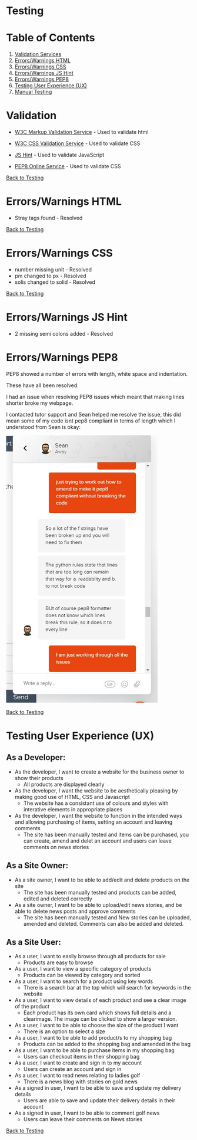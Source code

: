 # Testing

# Table of Contents <a name="home"></a>
1. [Validation Services](#validation)
2. [Errors/Warnings HTML](#html)
3. [Errors/Warnings CSS](#css)
4. [Errors/Warnings JS Hint](#js)
5. [Errors/Warnings PEP8](#pep8)
6. [Testing User Experience (UX)](#ux)
7. [Manual Testing](#manual)



# Validation <a name="validation"></a>


* [W3C Markup Validation Service](https://validator.w3.org/) - Used to validate html

* [W3C CSS Validation Service](https://jigsaw.w3.org/css-validator/) - Used to validate CSS

* [JS Hint](https://jshint.com/) - Used to validate JavaScript

* [PEP8 Online Service](http://pep8online.com/) - Used to validate CSS


[Back to Testing](TESTING.md)



# Errors/Warnings HTML <a name="html"></a>


* Stray </a> tags found - Resolved


[Back to Testing](TESTING.md)



# Errors/Warnings CSS <a name="css"></a>


* number missing unit - Resolved
* pm changed to px - Resolved
* solis changed to solid - Resolved


[Back to Testing](TESTING.md)



# Errors/Warnings JS Hint <a name="js"></a>


* 2 missing semi colons added - Resolved


# Errors/Warnings PEP8 <a name="pep8"></a>


PEP8 showed a number of errors with length, white space and indentation. 

These have all been resolved.

I had an issue when resolving PEP8 issues which meant that making lines shorter broke my webpage. 

I contacted tutor support and Sean helped me resolve the issue, this did mean some of my code isnt pep8 compliant in terms of length which I understood from Sean is okay:

![Image](media/tutormessage.jpg)


[Back to Testing](TESTING.md)



# Testing User Experience (UX) <a name="ux"></a>


## As a Developer:

* As the developer, I want to create a website for the business owner to show their products 
    - All products are displayed clearly
* As the developer, I want the website to be aesthetically pleasing by making good use of HTML, CSS and Javascript 
    - The website has a consistant use of colours and styles with interative elements in appropriate places
* As the developer, I want the website to function in the intended ways and allowing purchasing of items, setting an account and leaving comments
    - The site has been manually tested and items can be purchased, you can create, amend and delet an account and users can leave comments on news stories

## As a Site Owner:

* As a site owner, I want to be able to add/edit and delete products on the site
    - The site has been manually tested and products can be added, edited and deleted correctly
* As a site owner, I want to be able to upload/edit news stories, and be able to delete news posts and approve comments
    - The site has been manually tested and New stories can be uploaded, amended and deleted. Comments can also be added and deleted.

## As a Site User:

* As a user, I want to easily browse through all products for sale
    - Products are easy to browse
* As a user, I want to view a specific category of products
    - Products can be viewed by category and sorted
* As a user, I want to search for a product using key words
    - There is a search bar at the top which will search for keywords in the website
* As a user, I want to view details of each product and see a clear image of the product
    - Each product has its own card which shows full details and a clearimage. The image can be clicked to show a larger version.
* As a user, I want to be able to choose the size of the product I want
    - There is an option to select a size
* As a user, I want to be able to add product/s to my shopping bag
    - Products can be added to the shopping bag and amended in the bag
* As a user, I want to be able to purchase items in my shopping bag
    - Users can checkout items in their shopping bag
* As a user, I want to create and sign in to my account
    - Users can create an account and sign in
* As a user, I want to read news relating to ladies golf
    - There is a news blog with stories on gold news 
* As a signed in user, I want to be able to save and update my delivery details
    - Users are able to save and update their delivery details in their account
* As a signed in user, I want to be able to comment golf news
    - Users can leave their comments on News stories



[Back to Testing](TESTING.md)